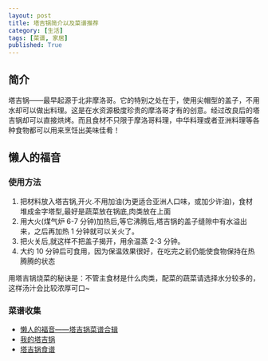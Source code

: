 ```yaml
---
layout: post
title: 塔吉锅简介以及菜谱推荐
category: [生活]
tags: [菜谱, 家居]
published: True
---
```


## 简介

塔吉锅——最早起源于北非摩洛哥。它的特别之处在于，使用尖帽型的盖子，不用水却可以做出料理。这是在水资源极度珍贵的摩洛哥才有的创意。经过改良后的塔吉锅却可以直接烘烤。而且食材不只限于摩洛哥料理，中华料理或者亚洲料理等各种食物都可以用来烹饪出美味佳肴！

## 懒人的福音

### 使用方法

1. 把材料放入塔吉锅,开火.不用加油(为更适合亚洲人口味，或加少许油)，食材堆成金字塔型,最好是蔬菜放在锅底,肉类放在上面
2. 用大火(煤气炉 6-7 分钟)加热后,等它沸腾后,塔吉锅的盖子缝隙中有水溢出来，之后再加热 1 分钟就可以关火了。
3. 把火关后,就这样不把盖子揭开，用余温蒸 2-3 分钟。
4. 大约 10 分钟后可食用，因为保温效果很好，在吃完之前仍能使食物保持在热腾腾的状态

用塔吉锅烧菜的秘诀是：不管主食材是什么肉类，配菜的蔬菜请选择水分较多的，这样汤汁会比较浓厚可口~

### 菜谱收集

- [懒人的福音——塔吉锅菜谱合辑](http://www.xiachufang.com/recipe_list/1470/)
- [我的塔吉锅](http://www.xiachufang.com/recipe_list/102059858/)
- [塔吉锅食谱](http://www.xiachufang.com/recipe_list/101579833/)
